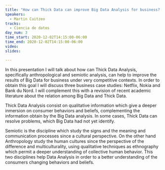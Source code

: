 ```yaml
---
title: "How can Thick Data can improve Big Data Analysis for business?  A perspective from semiotic and anthropology"
speakers:
  - Martin Cuitzeo
tracks:
  - Ciencia de datos
day_num: 3
time_start: 2020-12-02T14:15:00-06:00
time_end: 2020-12-02T14:15:00-06:00
video: 
slides: 

---
```


In this presentation I will talk about how can  Thick Data Analysis,  specifically anthropological and semiotic analysis, can help to improve the results of Big Data for business under very competitive contexts. In order to obtain this goal I will discuss three business case studies: Netflix, Nokia and Bank du Nord. I will complement this with a revision of recent academic literature about the relation among Big Data and Thick Data. 

Thick Data Analysis consist on qualitative information which give a deeper inmersion on consumer behaviors and beliefs, complementing the information obtain by the Big Data analysis. In some cases, Thick Data can resolve  problems, which Big Data had not yet identify. 

Semiotic is the discipline which study the signs and the meaning and communication processes since a cultural perspective. On the other hand  Anthropology study the human cultures since the perspective of the difference and multiculturality, using qualitative techniques as ethnography which permit a deeper understanding of collective human behavior. This two disciplines help Data Analysis in order to a better understanding of the consumers changing behaviors and beliefs.